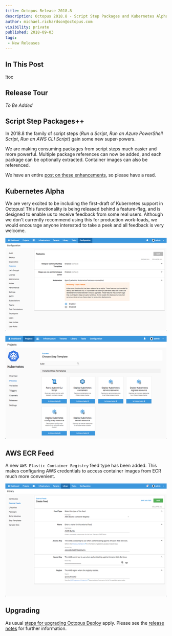 ```yaml
---
title: Octopus Release 2018.8
description: Octopus 2018.8 - Script Step Packages and Kubernetes Alpha 
author: michael.richardson@octopus.com
visibility: private
published: 2018-09-03
tags:
 - New Releases
---
```


## In This Post

!toc

## Release Tour

_To Be Added_

## Script Step Packages++

In 2018.8 the family of script steps (_Run a Script_, _Run an Azure PowerShell Script_, _Run an AWS CLI Script_) gain some new super-powers.   

We are making consuming packages from script steps much easier and more powerful.  Multiple package references can now be added, and each package can be optionally extracted.  Container images can also be referenced.  

We have an entire [post on these enhancements](https://octopus.com/blog/script-step-packages), so please have a read.

## Kubernetes Alpha

We are very excited to be including the first-draft of Kubernetes support in Octopus!  This functionality is being released behind a feature-flag, and is designed to enable us to receive feedback from some real users. Although we don't currently recommend using this for production work-loads, we would encourage anyone interested to take a peek and all feedback is very welcome. 

![Kubernetes Feature Flag](k8s-feature-flag.png "width=500")

![Kubernetes Step](kubernetes-steps.png "width=500")

## AWS ECR Feed

A new `AWS Elastic Container Registry` feed type has been added. This makes configuring AWS credentials to access container images from ECR much more convenient. 

![ECR Feed](ecr-feed.png "width=500")

## Upgrading

As usual [steps for upgrading Octopus Deploy](https://octopus.com/docs/administration/upgrading) apply. Please see the [release notes](https://octopus.com/downloads/compare?to=2018.8.0) for further information.